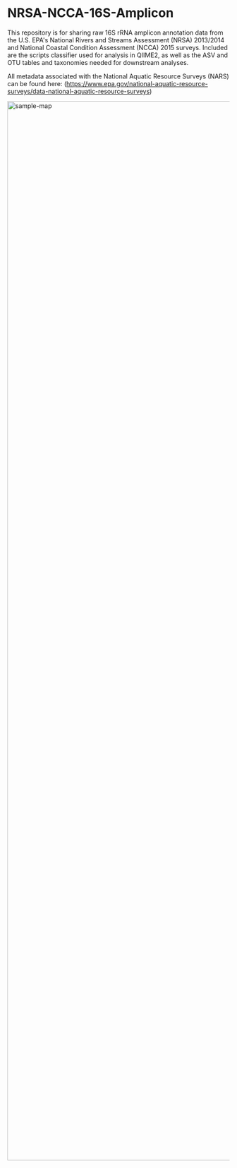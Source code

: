 # NRSA-NCCA-16S-Amplicon
This repository is for sharing raw 16S rRNA amplicon annotation data from the U.S. EPA's National Rivers and Streams Assessment (NRSA) 2013/2014 and National Coastal Condition Assessment (NCCA) 2015 surveys. Included are the scripts classifier used for analysis in QIIME2, as well as the ASV and OTU tables and taxonomies needed for downstream analyses.

All metadata associated with the National Aquatic Resource Surveys (NARS) can be found here: (https://www.epa.gov/national-aquatic-resource-surveys/data-national-aquatic-resource-surveys)

<img width="3000" height="2400" alt="sample-map" src="https://github.com/user-attachments/assets/11204975-53d9-4760-b731-826c346bd079" />
